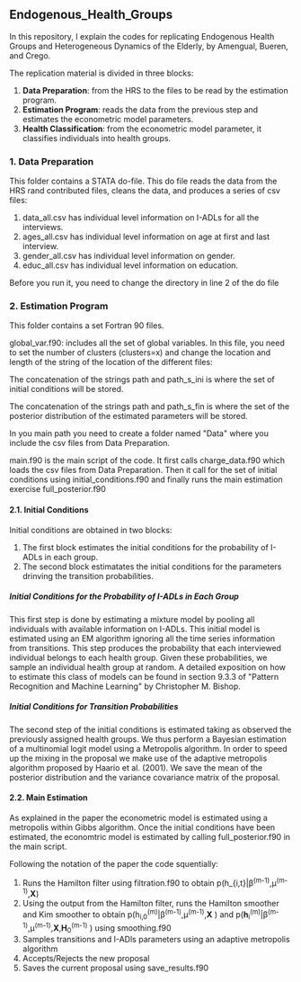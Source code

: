 ## Endogenous_Health_Groups
In this repository, I explain the codes for replicating Endogenous Health Groups and Heterogeneous Dynamics of the Elderly, by Amengual, Bueren, and Crego.

The replication material is divided in three blocks:
1. **Data Preparation**: from the HRS to the files to be read by the estimation program.
1. **Estimation Program**: reads the data from the previous step and estimates the econometric model parameters.
1. **Health Classification**: from the econometric model parameter, it classifies individuals into health groups.

### 1. Data Preparation

This folder contains a STATA do-file. This do file reads the data from the HRS rand contributed files, cleans the data, and produces a series of csv files:
1. data_all.csv has individual level information on I-ADLs for all the interviews.
1. ages_all.csv has individual level information on age at first and last interview.
2. gender_all.csv has individual level information on gender.
3. educ_all.csv has individual level information on education.

Before you run it, you need to change the directory in line 2 of the do file

### 2. Estimation Program

This folder contains a set Fortran 90 files.

global_var.f90: includes all the set of global variables. In this file, you need to set the number of clusters (clusters=x) and change the location and length of the string of the location of the different files:

The concatenation of the strings path and path_s_ini is where the set of initial conditions will be stored.

The concatenation of the strings path and path_s_fin is where the set of the posterior distribution of the estimated parameters will be stored.

In you main path you need to create a folder named "Data" where you include the csv files from Data Preparation.

main.f90 is the main script of the code. It first calls charge_data.f90 which loads the csv files from Data Preparation. Then it call for the set of initial conditions using initial_conditions.f90 and finally runs the main estimation exercise full_posterior.f90

#### 2.1. Initial Conditions

Initial conditions are obtained in two blocks:
1. The first block estimates the initial conditions for the probability of I-ADLs in each group.
2. The second block estimatates the initial conditions for the parameters drinving the transition probabilities.

##### Initial Conditions for the Probability of I-ADLs in Each Group

This first step is done by estimating a mixture model by pooling all individuals with available information on I-ADLs. This initial model is estimated using an EM algorithm ignoring all the time series information from transitions. This step produces the probability that each interviewed individual belongs to each health group. Given these probabilities, we sample an individual health group at random.  A detailed exposition on how to estimate this class of models can be found in section 9.3.3 of "Pattern Recognition and Machine Learning" by Christopher M. Bishop.  

##### Initial Conditions for Transition Probabilities

The second step of the initial conditions is estimated taking as observed the previously assigned health groups. We thus perform a Bayesian estimation of a multinomial logit model using a Metropolis algorithm. In order to speed up the mixing in the proposal we make use of the adaptive metropolis algorithm proposed by Haario et al. (2001). We save the mean of the posterior distribution and the variance covariance matrix of the proposal. 

#### 2.2. Main Estimation

As explained in the paper the econometric model is estimated using a metropolis within Gibbs algorithm. Once the initial conditions have been estimated, the economtric model is estimated by calling full_posterior.f90 in the main script.

Following the notation of the paper the code squentially:

1. Runs the Hamilton filter using filtration.f90 to obtain p(h_{i,t}|β<sup>(m-1)</sup>,μ<sup>(m-1)</sup>,**X**)
1. Using the output from the Hamilton filter, runs the Hamilton smoother and Kim smoother to obtain p(h<sub>i,0</sub><sup>(m)</sup>|β<sup>(m-1)</sup>,μ<sup>(m-1)</sup>,**X** ) and p(**h**<sub>i</sub><sup>(m)</sup>|β<sup>(m-1)</sup>,μ<sup>(m-1)</sup>,**X**,**H**<sub>0</sub><sup>(m-1)</sup> ) using smoothing.f90
1. Samples transitions and I-ADls parameters using an adaptive metropolis algorithm
1. Accepts/Rejects the new proposal
1. Saves the current proposal using save_results.f90

